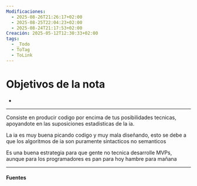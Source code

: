 ```yaml
---
Modificaciones:
  - 2025-08-26T21:26:17+02:00
  - 2025-08-25T22:04:23+02:00
  - 2025-08-24T21:17:53+02:00
Creación: 2025-05-12T12:30:33+02:00
tags:
  - _Todo
  - ToTag
  - ToLink
---
```

 # Objetivos de la nota
 - 
---


Consiste en producir codigo por encima de tus posibilidades tecnicas, apoyandote en las suposiciones estadisticas de la ia.

La ia es muy buena picando codigo y muy mala diseñando, esto se debe a que los algoritmos de ia son puramente sintacticos no semanticos

Es una buena estrategia para que gente no tecnica desarrolle MVPs, aunque para los programadores es pan para hoy hambre para mañana

---
#### Fuentes
